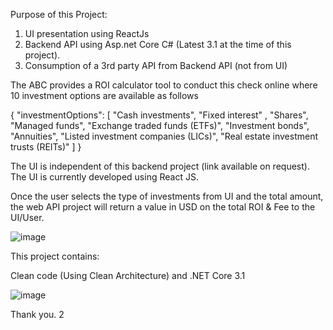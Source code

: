 Purpose of this Project: 

1.	UI presentation using ReactJs
2.	Backend API using Asp.net Core C# (Latest 3.1 at the time of this project).
3.	Consumption of a 3rd party API from Backend API (not from UI)

The ABC provides a ROI calculator tool to conduct this check online where 10 investment options are available as follows 
 
{
  "investmentOptions": [
    "Cash investments",
    "Fixed interest" ,
    "Shares",
    "Managed funds",
    "Exchange traded funds (ETFs)",
    "Investment bonds",
    "Annuities",
    "Listed investment companies (LICs)",
    "Real estate investment trusts (REITs)"
  ]
}

The UI is independent of this backend project (link available on request). The UI is currently developed using React JS.

Once the user selects the type of investments from UI and the total amount, the web API project will return a value in USD on the total ROI & Fee to the UI/User.

![image](https://user-images.githubusercontent.com/34472881/124537554-74553c80-de5d-11eb-86e9-61a32c99ea35.png)

This project contains:

Clean code (Using Clean Architecture) and .NET Core 3.1

![image](https://user-images.githubusercontent.com/34472881/124537748-d746d380-de5d-11eb-9c15-c9c13ab651b4.png)

Thank you. 2



